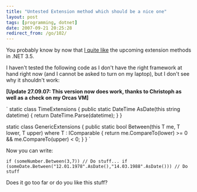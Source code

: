 ```yaml
---
title: "Untested Extension method which should be a nice one"
layout: post
tags: [programming, dotnet]
date: 2007-09-21 20:25:28
redirect_from: /go/102/
---
```


You probably know by now that [I quite like](http://realfiction.net/go/110) the upcoming extension methods in .NET 3.5.

I haven't tested the following code as I don't have the right framework at hand right now (and I cannot be asked to turn on my laptop), but I don't see why it shouldn't work:

**[Update 27.09.07: This version now does work, thanks to Christoph as well as a check on my Orcas VM]**

`
  static class TimeExtensions
  {
    public static DateTime AsDate(this string datetime)
    {
      return DateTime.Parse(datetime);
    }
  }

  static class GenericExtensions
  {
    public static bool Between<T>(this T me, T lower, T upper) where T : IComparable<T>
    {
      return me.CompareTo(lower) >= 0 && me.CompareTo(upper) < 0;
    }
  }
`
</strike>

Now you can write:

`
if (someNumber.Between(3,7)) // Do stuff...
if (someDate.Between("12.01.1978".AsDate(),"14.03.1988".AsDate())) // Do stuff
`

Does it go too far or do you like this stuff?